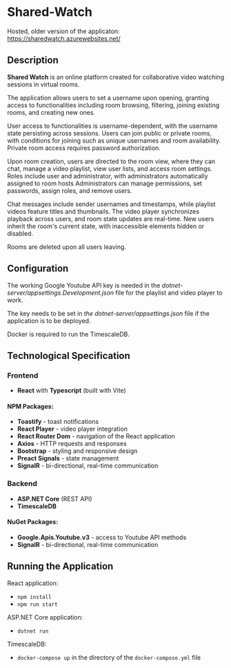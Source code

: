 # Shared-Watch

Hosted, older version of the applicaton: https://sharedwatch.azurewebsites.net/

## Description
**Shared Watch** is an online platform created for collaborative video watching sessions in virtual rooms.

The application allows users to set a username upon opening, granting access to functionalities including room browsing, filtering, joining existing rooms, and creating new ones.

User access to functionalities is username-dependent, with the username state persisting across sessions. Users can join public or private rooms, with conditions for joining such as unique usernames and room availability. Private room access requires password authorization.

Upon room creation, users are directed to the room view, where they can chat, manage a video playlist, view user lists, and access room settings. Roles include user and administrator, with administrators automatically assigned to room hosts Administrators can manage permissions, set passwords, assign roles, and remove users.

Chat messages include sender usernames and timestamps, while playlist videos feature titles and thumbnails. The video player synchronizes playback across users, and room state updates are real-time. New users inherit the room's current state, with inaccessible elements hidden or disabled.

Rooms are deleted upon all users leaving.

## Configuration
The working Google Youtube API key is needed in the _dotnet-server/appsettings.Development.json_ file for the playlist and video player to work.

The key needs to be set in _the dotnet-server/appsettings.json_ file if the application is to be deployed.

Docker is required to run the TimescaleDB.

## Technological Specification

### Frontend
+ **React** with **Typescript** (built with Vite)
#### NPM Packages:
+ **Toastify** - toast notifications
+ **React Player** - video player integration
+ **React Router Dom** - navigation of the React application
+ **Axios** - HTTP requests and responses
+ **Bootstrap** - styling and responsive design
+ **Preact Signals** - state management
+ **SignalR** - bi-directional, real-time communication

### Backend
+ **ASP.NET Core** (REST API)
+ **TimescaleDB**

#### NuGet Packages:
+ **Google.Apis.Youtube.v3** - access to Youtube API methods
+ **SignalR** - bi-directional, real-time communication

## Running the Application
React application:
- `npm install`
- `npm run start` 

ASP.NET Core application:
- `dotnet run`

TimescaleDB:
- `docker-compose up` in the directory of the `docker-compose.yml` file
